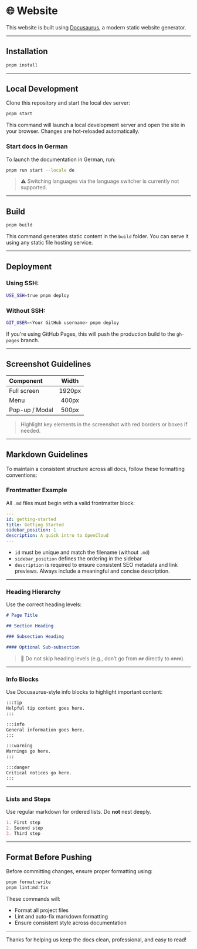 # 🌐 Website

This website is built using [Docusaurus](https://docusaurus.io/), a modern static website generator.

---

## Installation

```bash
pnpm install
```

---

## Local Development

Clone this repository and start the local dev server:

```bash
pnpm start
```

This command will launch a local development server and open the site in your browser. Changes are hot-reloaded automatically.

### Start docs in German

To launch the documentation in German, run:

```bash
pnpm run start --locale de
```

> ⚠️ Switching languages via the language switcher is currently not supported.

---

## Build

```bash
pnpm build
```

This command generates static content in the `build` folder. You can serve it using any static file hosting service.

---

## Deployment

### Using SSH:

```bash
USE_SSH=true pnpm deploy
```

### Without SSH:

```bash
GIT_USER=<Your GitHub username> pnpm deploy
```

If you're using GitHub Pages, this will push the production build to the `gh-pages` branch.

---

## Screenshot Guidelines

| Component        | Width            |
|:----------------|:-----------------:|
| Full screen      | 1920px            |
| Menu             | 400px             |
| Pop-up / Modal   | 500px             |

> Highlight key elements in the screenshot with red borders or boxes if needed.

---

## Markdown Guidelines

To maintain a consistent structure across all docs, follow these formatting conventions:

### Frontmatter Example

All `.md` files must begin with a valid frontmatter block:

```yaml
---
id: getting-started
title: Getting Started
sidebar_position: 1
description: A quick intro to OpenCloud
---
```

- `id` must be unique and match the filename (without `.md`)
- `sidebar_position` defines the ordering in the sidebar
- `description` is required to ensure consistent SEO metadata and link previews. Always include a meaningful and concise description.

---

### Heading Hierarchy

Use the correct heading levels:

```markdown
# Page Title

## Section Heading

### Subsection Heading

#### Optional Sub-subsection
```

> 🚫 Do not skip heading levels (e.g., don’t go from `##` directly to `####`).

---

### Info Blocks

Use Docusaurus-style info blocks to highlight important content:

```markdown
:::tip
Helpful tip content goes here.
:::

:::info
General information goes here.
:::

:::warning
Warnings go here.
:::

:::danger
Critical notices go here.
:::
```

---

### Lists and Steps

Use regular markdown for ordered lists. Do **not** nest deeply.

```markdown
1. First step
2. Second step
3. Third step
```

---

## Format Before Pushing

Before committing changes, ensure proper formatting using:

```bash
pnpm format:write
pnpm lint:md:fix
```

These commands will:

- Format all project files
- Lint and auto-fix markdown formatting
- Ensure consistent style across documentation

---

Thanks for helping us keep the docs clean, professional, and easy to read!